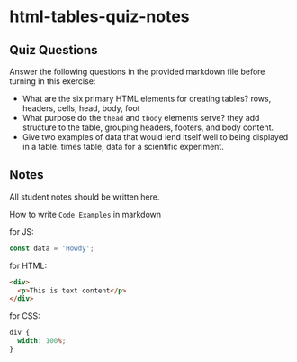 # html-tables-quiz-notes

## Quiz Questions

Answer the following questions in the provided markdown file before turning in this exercise:

- What are the six primary HTML elements for creating tables?
  rows, headers, cells, head, body, foot
- What purpose do the `thead` and `tbody` elements serve?
  they add structure to the table, grouping headers, footers, and body content.
- Give two examples of data that would lend itself well to being displayed in a table.
  times table, data for a scientific experiment.

## Notes

All student notes should be written here.

How to write `Code Examples` in markdown

for JS:

```javascript
const data = 'Howdy';
```

for HTML:

```html
<div>
  <p>This is text content</p>
</div>
```

for CSS:

```css
div {
  width: 100%;
}
```
